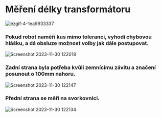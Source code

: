 # Měření délky transformátoru

![ezgif-4-1ea9933337](https://github.com/Zollman94/RAPID_MeasureLength/assets/140598268/9363453d-b0eb-424d-9cce-d92b27ff86a4)
### Pokud robot naměří kus mimo toleranci, vyhodí chybovou hlášku, a dá obsluze možnost volby jak dále postupovat.
![Screenshot 2023-11-30 122018](https://github.com/Zollman94/RAPID_MeasureLength/assets/140598268/4b7b719c-3e08-40c4-b879-f1abcc962d47)
### Zadní strana byla potřeba kvůli zemnícímu závitu a značení posunout o 100mm nahoru. 
![Screenshot 2023-11-30 122147](https://github.com/Zollman94/RAPID_MeasureLength/assets/140598268/868210dc-edd8-4383-9e8d-e04be51635e2)
### Přední strana se měří na svorkovnici.
![Screenshot 2023-11-30 122134](https://github.com/Zollman94/RAPID_MeasureLength/assets/140598268/133b0af8-23b5-47ab-b37f-c7bf6b5190b7)
